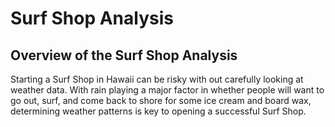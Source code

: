 # Surf Shop Analysis
## Overview of the Surf Shop Analysis
Starting a Surf Shop in Hawaii can be risky with out carefully looking at weather data. With rain playing a major factor in whether people will want to go out, surf, and come back to shore for some ice cream and board wax, determining weather patterns is key to opening a successful Surf Shop. 
